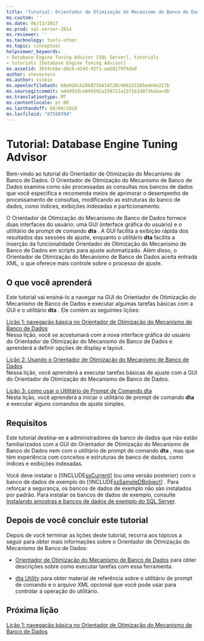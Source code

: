 ```yaml
---
title: 'Tutorial: Orientador de Otimização do Mecanismo de Banco de Dados | Microsoft Docs'
ms.custom: ''
ms.date: 06/13/2017
ms.prod: sql-server-2014
ms.reviewer: ''
ms.technology: tools-other
ms.topic: conceptual
helpviewer_keywords:
- Database Engine Tuning Advisor [SQL Server], tutorials
- tutorials [Database Engine Tuning Advisor]
ms.assetid: 3b54cbbe-d8c6-424d-92f1-aa58179f4da8
author: stevestein
ms.author: sstein
ms.openlocfilehash: 68e026cb28b875b834f20c906232285ede8e217b
ms.sourcegitcommit: ad4d92dce894592a259721a1571b1d8736abacdb
ms.translationtype: MT
ms.contentlocale: pt-BR
ms.lasthandoff: 08/04/2020
ms.locfileid: "87569794"
---
```

# <a name="tutorial-database-engine-tuning-advisor"></a>Tutorial: Database Engine Tuning Advisor
  Bem-vindo ao tutorial do Orientador de Otimização do Mecanismo de Banco de Dados. O Orientador de Otimização do Mecanismo de Banco de Dados examina como são processadas as consultas nos bancos de dados que você especifica e recomenda meios de aprimorar o desempenho de processamento de consultas, modificando as estruturas do banco de dados, como índices, exibições indexadas e particionamento.  
  
 O Orientador de Otimização do Mecanismo de Banco de Dados fornece duas interfaces do usuário: uma GUI (interface gráfica do usuário) e o utilitário de prompt de comando **dta** . A GUI facilita a exibição rápida dos resultados das sessões de ajuste, enquanto o utilitário **dta** facilita a inserção da funcionalidade Orientador de Otimização do Mecanismo de Banco de Dados em scripts para ajuste automatizado. Além disso, o Orientador de Otimização do Mecanismo de Banco de Dados aceita entrada XML, o que oferece mais controle sobre o processo de ajuste.  
  
## <a name="what-you-will-learn"></a>O que você aprenderá  
 Este tutorial vai ensiná-lo a navegar na GUI do Orientador de Otimização do Mecanismo de Banco de Dados e executar algumas tarefas básicas com a GUI e o utilitário **dta** . Ele contém as seguintes lições:  
  
 [Lição 1: navegação básica no Orientador de Otimização do Mecanismo de Banco de Dados](../../relational-databases/performance/database-engine-tuning-advisor.md)  
 Nessa lição, você se acostumará com a nova interface gráfica do usuário do Orientador de Otimização do Mecanismo de Banco de Dados e aprenderá a definir opções de display e layout.  
  
 [Lição 2: Usando o Orientador de Otimização do Mecanismo de Banco de Dados](lesson-2-using-database-engine-tuning-advisor.md)  
 Nessa lição, você aprenderá a executar tarefas básicas de ajuste com a GUI do Orientador de Otimização do Mecanismo de Banco de Dados.  
  
 [Lição 3: como usar o Utilitário de Prompt de Comando dta](lesson-3-using-the-dta-command-prompt-utility.md)  
 Nesta lição, você aprenderá a iniciar o utilitário de prompt de comando **dta** e executar alguns comandos de ajuste simples.  
  
## <a name="requirements"></a>Requisitos  
 Este tutorial destina-se a administradores de banco de dados que não estão familiarizados com a GUI do Orientador de Otimização do Mecanismo de Banco de Dados nem com o utilitário de prompt de comando **dta** , mas que têm experiência com conceitos e estruturas de banco de dados, como índices e exibições indexadas.  
  
 Você deve instalar o [!INCLUDE[ssCurrent](../../includes/sscurrent-md.md)] (ou uma versão posterior) com o banco de dados de exemplo do [!INCLUDE[ssSampleDBobject](../../includes/sssampledbobject-md.md)] . Para reforçar a segurança, os bancos de dados de exemplo não são instalados por padrão. Para instalar os bancos de dados de exemplo, consulte [Instalando amostras e bancos de dados de exemplo do SQL Server](http://sqlserversamples.codeplex.com).  
  
## <a name="after-you-finish-this-tutorial"></a>Depois de você concluir este tutorial  
 Depois de você terminar as lições deste tutorial, recorra aos tópicos a seguir para obter mais informações sobre o Orientador de Otimização do Mecanismo de Banco de Dados:  
  
-   [Orientador de Otimização do Mecanismo de Banco de Dados](../../relational-databases/performance/database-engine-tuning-advisor.md) para obter descrições sobre como executar tarefas com essa ferramenta.  
  
-   [dta Utility](dta-utility.md) para obter material de referência sobre o utilitário de prompt de comando e o arquivo XML opcional que você pode usar para controlar a operação do utilitário.  
  
## <a name="next-lesson"></a>Próxima lição  
 [Lição 1: navegação básica no Orientador de Otimização do Mecanismo de Banco de Dados](../../relational-databases/performance/database-engine-tuning-advisor.md)  
  
  
